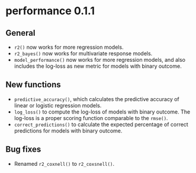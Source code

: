 # performance 0.1.1

## General

* `r2()` now works for more regression models.
* `r2_bayes()` now works for multivariate response models.
* `model_performance()` now works for more regression models, and also includes the log-loss as new metric for models with binary outcome.

## New functions

* `predictive_accuracy()`, which calculates the predictive accuracy of linear or logistic regression models.
* `log_loss()` to compute the log-loss of models with binary outcome. The log-loss is a proper scoring function comparable to the `rmse()`.
* `correct_predictions()` to calculate the expected percentage of correct predictions for models with binary outcome.

## Bug fixes

* Renamed `r2_coxnell()` to `r2_coxsnell()`.
